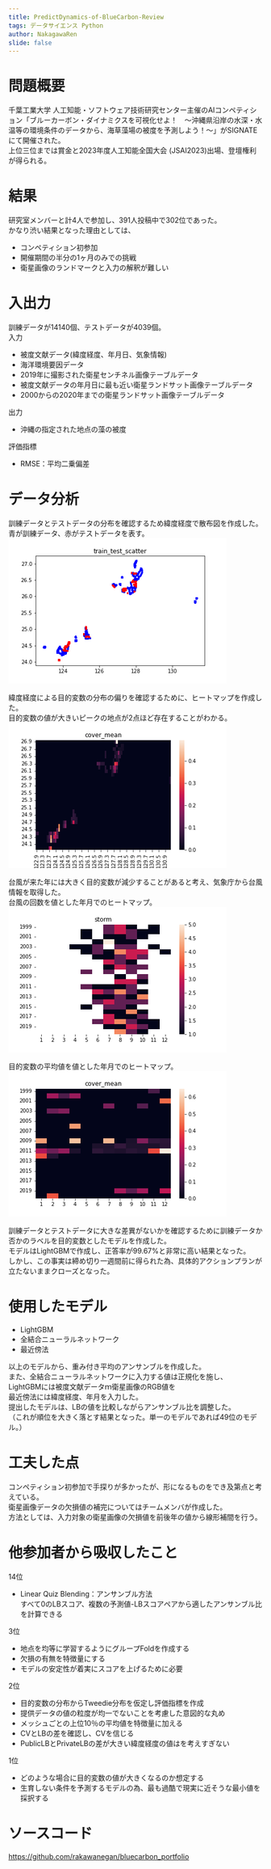 ```yaml
---
title: PredictDynamics-of-BlueCarbon-Review
tags: データサイエンス Python
author: NakagawaRen
slide: false
---
```

# 問題概要
千葉工業大学 人工知能・ソフトウェア技術研究センター主催のAIコンペティション「ブルーカーボン・ダイナミクスを可視化せよ！　〜沖縄県沿岸の水深・水温等の環境条件のデータから、海草藻場の被度を予測しよう！〜」がSIGNATEにて開催された。  
上位三位までは賞金と2023年度人工知能全国大会 (JSAI2023)出場、登壇権利が得られる。  

# 結果
研究室メンバーと計4人で参加し、391人投稿中で302位であった。  
かなり渋い結果となった理由としては、  
- コンペティション初参加  
- 開催期間の半分の1ヶ月のみでの挑戦  
- 衛星画像のランドマークと入力の解釈が難しい  

# 入出力
訓練データが14140個、テストデータが4039個。  
入力  
- 被度文献データ(緯度経度、年月日、気象情報)  
- 海洋環境要因データ  
- 2019年に撮影された衛星センチネル画像テーブルデータ  
- 被度文献データの年月日に最も近い衛星ランドサット画像テーブルデータ  
- 2000からの2020年までの衛星ランドサット画像テーブルデータ  

出力  
- 沖縄の指定された地点の藻の被度  

評価指標  
- RMSE：平均二乗偏差  

# データ分析
訓練データとテストデータの分布を確認するため緯度経度で散布図を作成した。  
青が訓練データ、赤がテストデータを表す。  
![image.png](image/VqQzq89PM8.png)  

緯度経度による目的変数の分布の偏りを確認するために、ヒートマップを作成した。  
目的変数の値が大きいピークの地点が2点ほど存在することがわかる。  
![image.png](image/RmBbTjcAMM.png)  

台風が来た年には大きく目的変数が減少することがあると考え、気象庁から台風情報を取得した。  
台風の回数を値とした年月でのヒートマップ。  
![image.png](image/6bHHn56WZx.png)  

目的変数の平均値を値とした年月でのヒートマップ。  
![image.png](image/MRhjzD4se9.png)  

訓練データとテストデータに大きな差異がないかを確認するために訓練データか否かのラベルを目的変数としたモデルを作成した。  
モデルはLightGBMで作成し、正答率が99.67%と非常に高い結果となった。  
しかし、この事実は締め切り一週間前に得られた為、具体的アクションプランが立たないままクローズとなった。  

# 使用したモデル
- LightGBM  
- 全結合ニューラルネットワーク  
- 最近傍法  

以上のモデルから、重み付き平均のアンサンブルを作成した。  
また、全結合ニューラルネットワークに入力する値は正規化を施し、  
LightGBMには被度文献データｍ衛星画像のRGB値を  
最近傍法には緯度経度、年月を入力した。  
提出したモデルは、LBの値を比較しながらアンサンブル比を調整した。  
（これが順位を大きく落とす結果となった。単一のモデルであれば49位のモデル。）  

# 工夫した点
コンペティション初参加で手探りが多かったが、形になるものをでき及第点と考えている。  
衛星画像データの欠損値の補完についてはチームメンバが作成した。  
方法としては、入力対象の衛星画像の欠損値を前後年の値から線形補間を行う。  


# 他参加者から吸収したこと
14位  
- Linear Quiz Blending：アンサンブル方法  
すべて0のLBスコア、複数の予測値-LBスコアペアから適したアンサンブル比を計算できる  

3位  
- 地点を均等に学習するようにグループFoldを作成する  
- 欠損の有無を特徴量にする  
- モデルの安定性が着実にスコアを上げるために必要  

2位  
- 目的変数の分布からTweedie分布を仮定し評価指標を作成  
- 提供データの値の粒度が均一でないことを考慮した意図的な丸め  
- メッシュごとの上位10％の平均値を特徴量に加える  
- CVとLBの差を確認し、CVを信じる  
- PublicLBとPrivateLBの差が大きい緯度経度の値はを考えすぎない  

1位  
- どのような場合に目的変数の値が大きくなるのか想定する  
- 生育しない条件を予測するモデルの為、最も過酷で現実に近そうな最小値を採択する  

# ソースコード
https://github.com/rakawanegan/bluecarbon_portfolio  
